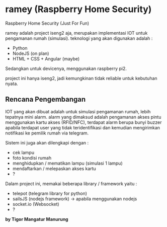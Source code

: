 # ramey (Raspberry Home Security)
Raspberry Home Security (Just For Fun)

ramey adalah project iseng2 aja, merupakan implementasi IOT untuk pengamanan rumah (simulasi). teknologi yang akan digunakan adalah :
- Python
- NodeJS (on plan)
- HTML + CSS + Angular (maybe)

Sedangkan untuk devicenya, menggunakan raspberry pi2.

project ini hanya iseng2, jadi kemungkinan tidak reliable untuk kebutuhan nyata.

Rencana Pengembangan
----
IOT yang akan dibuat adalah untuk simulasi pengamanan rumah, lebih tepatnya mini alarm. alarm yang dimaksud adalah pengamanan akses pintu menggunakan kartu akses (RFID/NFC), terdapat alarm berupa bunyi buzzer apabila terdapat user yang tidak teridentifikasi dan kemudian mengirimkan notifikasi ke pemilik rumah via telegram.

Sistem ini juga akan dilengkapi dengan :
- cek lampu
- foto kondisi rumah
- menghidupkan / mematikan lampu (simulasi 1 lampu)
- mendaftarkan / melepaskan akses kartu
- ?

Dalam project ini, memakai beberapa library / framework yaitu :
- telepot (telegram library for python)
- sailsJS (nodejs framework) -> apabila menggunakan nodejs
- socket.io (Websocket)
- ?

**by Tigor Mangatur Manurung**
